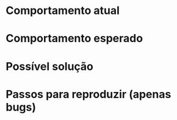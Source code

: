 # Comportamento atual
<!--- Caso seja um bug, informe o que acontece. -->
<!--- Caso seja um ponto de melhoria, explique a diferença para o comportamento atual. -->

# Comportamento esperado
<!--- Caso seja um bug, informe o que deve acontecer. -->
<!--- Caso seja um ponto de melhoria, explique como deve se comportar. -->

# Possível solução
<!-- Nesta seção, é incluído o resultado de uma investigação inicial, para ser usada como referência na solução. -->

# Passos para reproduzir (apenas bugs)
<!-- Inclui-se aqui anotações, referências, evidências, drafts, prints e demais informações. -->